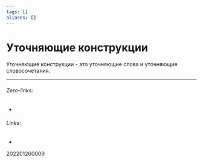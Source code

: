 ```yaml
---
tags: []
aliases: []
---
```

# Уточняющие конструкции
Уточняющие конструкции - это уточняющие слова и уточняющие словосочетания.
___
###### Zero-links:
-
###### Links:
-

202201260009